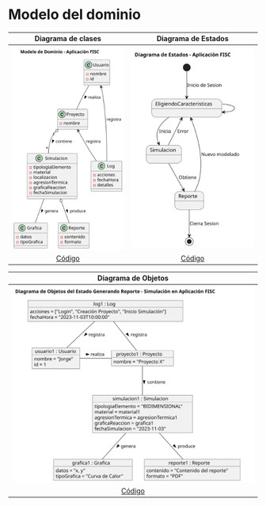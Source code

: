 # Modelo del dominio

|                 Diagrama de clases                 |                 Diagrama de Estados                  |
| :------------------------------------------------: | :--------------------------------------------------: |
| ![Clases](/imagenes/modelosUML/diagramaClases.svg) | ![Estados](/imagenes/modelosUML/diagramaEstados.svg) |
|      [Código](/modelosUML/modeloDomino.puml)       |      [Código](/modelosUML/diagramaEstados.puml)      |

|                 Diagrama de Objetos                 |
| :-------------------------------------------------: |
| ![Clases](/imagenes/modelosUML/diagramaObjetos.svg) |
|     [Código](/modelosUML/diagramaObjetos.puml)      |

